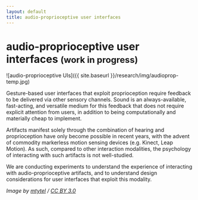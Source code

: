 ```yaml
---
layout: default
title: audio-proprioceptive user interfaces
---
```


# audio-proprioceptive user interfaces <small>(work in progress)</small>

![audio-proprioceptive UIs]({{ site.baseurl }}/research/img/audioprop-temp.jpg)

Gesture-based user interfaces that exploit proprioception require feedback to be delivered via other sensory channels. Sound is an always-available, fast-acting, and versatile medium for this feedback that does not require explicit attention from users, in addition to being computationally and materially cheap to implement.

Artifacts manifest solely through the combination of hearing and proprioception have only become possible in recent years, with the advent of commodity markerless motion sensing devices (e.g. Kinect, Leap Motion). As such, compared to other interaction modalities, the psychology of interacting with such artifacts is not well-studied.

We are conducting experiments to understand the experience of interacting with audio-proprioceptive artifacts, and to understand design considerations for user interfaces that exploit this modality.

*Image by [mtytel](https://vimeo.com/tytel) / [CC BY 3.0](https://creativecommons.org/licenses/by/3.0/)*
